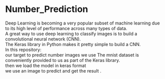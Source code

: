 # Number_Prediction

Deep Learning is becoming a very popular subset of machine learning due to its high level of performance across many types of data.<br>
A great way to use deep learning to classify images is to build a convolutional neural network (CNN).<br>
The Keras library in Python makes it pretty simple to build a CNN.<br>
In this repository: <br>
our target to predict number images we use The mnist dataset is conveniently provided to us as part of the Keras library.<br>
then we load the model in keras format <br>
 we use an image to predict and get the result .<br>
